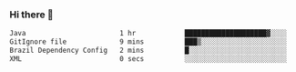 ### Hi there 👋

<!--START_SECTION:waka-->

```txt
Java                       1 hr            ████████████████████▓░░░░   83.08 %
GitIgnore file             9 mins          ███▒░░░░░░░░░░░░░░░░░░░░░   13.13 %
Brazil Dependency Config   2 mins          █░░░░░░░░░░░░░░░░░░░░░░░░   03.77 %
XML                        0 secs          ░░░░░░░░░░░░░░░░░░░░░░░░░   00.02 %
```

<!--END_SECTION:waka-->

<!--
**jerry-shao/jerry-shao** is a ✨ _special_ ✨ repository because its `README.md` (this file) appears on your GitHub profile.

Here are some ideas to get you started:

- 🔭 I’m currently working on ...
- 🌱 I’m currently learning ...
- 👯 I’m looking to collaborate on ...
- 🤔 I’m looking for help with ...
- 💬 Ask me about ...
- 📫 How to reach me: ...
- 😄 Pronouns: ...
- ⚡ Fun fact: ...
-->
